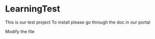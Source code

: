 # LearningTest

This is our test project
To install please go through the doc in our portal

Modify the file